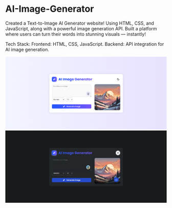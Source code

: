 # AI-Image-Generator
Created a Text-to-Image AI Generator website!
Using HTML, CSS, and JavaScript, along with a powerful image generation API.
Built a platform where users can turn their words into stunning visuals — instantly!

Tech Stack:
Frontend: HTML, CSS, JavaScript.
Backend: API integration for AI image generation.

![image alt](https://github.com/BinaySharma25/AI-Image-Generator/blob/main/AI-Light.png?raw=true)
![image alt](https://github.com/BinaySharma25/AI-Image-Generator/blob/main/AI-Dark.png?raw=true)

